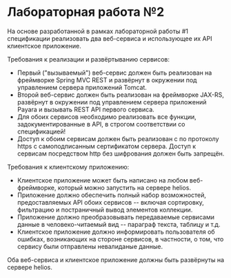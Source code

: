 # Лабораторная работа №2
На основе разработанной в рамках лабораторной работы #1 спецификации реализовать два веб-сервиса и использующее их API клиентское приложение.

Требования к реализации и развёртыванию сервисов:

- Первый ("вызываемый") веб-сервис должен быть реализован на фреймворке Spring MVC REST и развёрнут в окружении под управлением сервера приложений Tomcat.
- Второй веб-сервис должен быть реализован на фреймворке JAX-RS, развёрнут в окружении под управлением сервера приложений Payara и вызывать REST API первого сервиса.
- Для обоих сервисов необходимо реализовать все функции, задокументированные в API, в строгом соответствии со спецификацией!
- Доступ к обоим сервисам должен быть реализован с по протоколу https с самоподписанным сертификатом сервера. Доступ к сервисам посредством http без шифрования должен быть запрещён.
  
Требования к клиентскому приложению:

- Клиентское приложение может быть написано на любом веб-фреймворке, который можно запустить на сервере helios.
- Приложение должно обеспечить полный набор возможностей, предоставляемых API обоих сервисов -- включая сортировку, фильтрацию и постраничный вывод элементов коллекции.
- Приложение должно преобразовывать передаваемые сервисами данные в человеко-читаемый вид -- параграф текста, таблицу и т.д.
- Клиентское приложение должно информировать пользователя об ошибках, возникающих на стороне сервисов, в частности, о том, что сервису были отправлены невалиданые данные.

Оба веб-сервиса и клиентское приложение должны быть развёрнуты на сервере helios.
